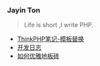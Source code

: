 ### Jayin Ton 
>Life is short ,I write PHP.

- [ThinkPHP笔记-模板替换](thinkphp/模板替换.md)
- [开发日志](dev/index.md)
- [如何优雅地板砖](movebrick.md)